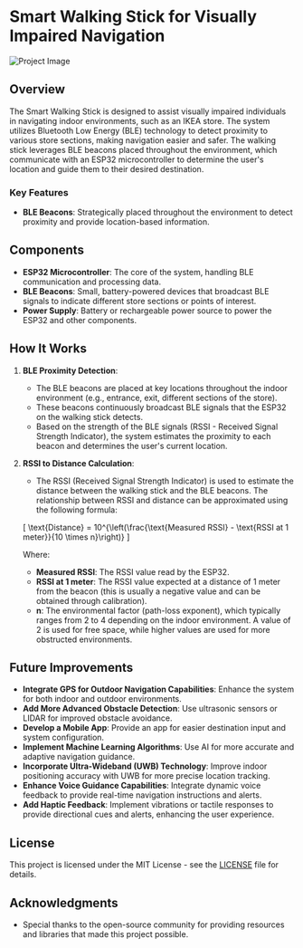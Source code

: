 # Smart Walking Stick for Visually Impaired Navigation

![Project Image](path_to_your_image.jpg)

## Overview

The Smart Walking Stick is designed to assist visually impaired individuals in navigating indoor environments, such as an IKEA store. The system utilizes Bluetooth Low Energy (BLE) technology to detect proximity to various store sections, making navigation easier and safer. The walking stick leverages BLE beacons placed throughout the environment, which communicate with an ESP32 microcontroller to determine the user's location and guide them to their desired destination.

### Key Features
- **BLE Beacons**: Strategically placed throughout the environment to detect proximity and provide location-based information.

## Components

- **ESP32 Microcontroller**: The core of the system, handling BLE communication and processing data.
- **BLE Beacons**: Small, battery-powered devices that broadcast BLE signals to indicate different store sections or points of interest.
- **Power Supply**: Battery or rechargeable power source to power the ESP32 and other components.

## How It Works

1. **BLE Proximity Detection**: 
   - The BLE beacons are placed at key locations throughout the indoor environment (e.g., entrance, exit, different sections of the store).
   - These beacons continuously broadcast BLE signals that the ESP32 on the walking stick detects.
   - Based on the strength of the BLE signals (RSSI - Received Signal Strength Indicator), the system estimates the proximity to each beacon and determines the user's current location.

2. **RSSI to Distance Calculation**:  
   - The RSSI (Received Signal Strength Indicator) is used to estimate the distance between the walking stick and the BLE beacons. The relationship between RSSI and distance can be approximated using the following formula:

   \[
   \text{Distance} = 10^{\left(\frac{\text{Measured RSSI} - \text{RSSI at 1 meter}}{10 \times n}\right)}
   \]

   Where:
   - **Measured RSSI**: The RSSI value read by the ESP32.
   - **RSSI at 1 meter**: The RSSI value expected at a distance of 1 meter from the beacon (this is usually a negative value and can be obtained through calibration).
   - **n**: The environmental factor (path-loss exponent), which typically ranges from 2 to 4 depending on the indoor environment. A value of 2 is used for free space, while higher values are used for more obstructed environments.


## Future Improvements

- **Integrate GPS for Outdoor Navigation Capabilities**: Enhance the system for both indoor and outdoor environments.
- **Add More Advanced Obstacle Detection**: Use ultrasonic sensors or LIDAR for improved obstacle avoidance.
- **Develop a Mobile App**: Provide an app for easier destination input and system configuration.
- **Implement Machine Learning Algorithms**: Use AI for more accurate and adaptive navigation guidance.
- **Incorporate Ultra-Wideband (UWB) Technology**: Improve indoor positioning accuracy with UWB for more precise location tracking.
- **Enhance Voice Guidance Capabilities**: Integrate dynamic voice feedback to provide real-time navigation instructions and alerts.
- **Add Haptic Feedback**: Implement vibrations or tactile responses to provide directional cues and alerts, enhancing the user experience.

## License

This project is licensed under the MIT License - see the [LICENSE](LICENSE) file for details.

## Acknowledgments

- Special thanks to the open-source community for providing resources and libraries that made this project possible.
